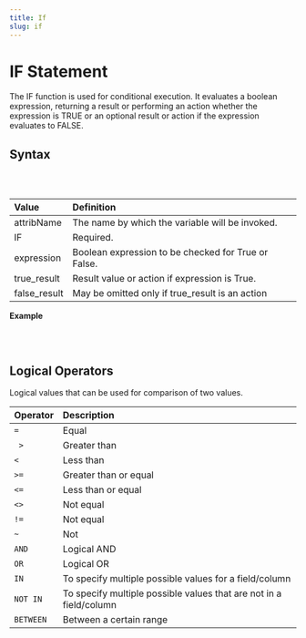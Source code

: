 ```yaml
---
title: If
slug: if
---
```


# IF Statement

The IF function is used for conditional execution. It evaluates a boolean expression, returning a result or performing an action whether the expression is TRUE or an optional result or action if the expression evaluates to FALSE.

## Syntax

<pre>
<EclCode code = "attr_name := IF(expression, true_result [, false_result])
">
</EclCode>
</pre>

| Value | Definition |
| :- | :- |
| attribName | The name by which the variable will be invoked. |
| IF | Required. |
| expression | Boolean expression to be checked for True or False. |
| true_result | Result value or action if expression is True. |
| false_result | May be omitted only if true_result is an action  |

**Example**

<pre>
<EclCode
id="IfExp_1"
tryMe="IfExp_1"
code="/*
IF Examples:
*/

Permission := 23;
Age        := 12;

Res1 := IF(Permission >= Age, 'Application Accepted', 'Application Rejected');

Flag := FALSE;
Res2 := IF(Flag, ', Try Again', ', Move on');

Final := IF(Res1 = 'Application Accepted' AND Res2 = ', Move on',
              OUTPUT(Res1 + Res2, NAMED('Passed')),
              OUTPUT(Res1 + Res2, NAMED('Failed'))
           );

Final;">
</EclCode>
</pre>

## Logical Operators

Logical values that can be used for comparison of two values.

| Operator  | Description                                                        |
| :-------- | :----------------------------------------------------------------- |
| `=`       | Equal                                                              |
| ` >`      | Greater than                                                       |
| `<`       | Less than                                                          |
| `>=`      | Greater than or equal                                              |
| `<=`      | Less than or equal                                                 |
| `<>`      | Not equal                                                          |
| `!= `     | Not equal                                                          |
| `~`       | Not                                                                |
| `AND`     | Logical AND                                                        |
| `OR`      | Logical OR                                                         |
| `IN`      | To specify multiple possible values for a field/column             |
| `NOT IN`  | To specify multiple possible values that are not in a field/column |
| `BETWEEN` | Between a certain range                                            |
